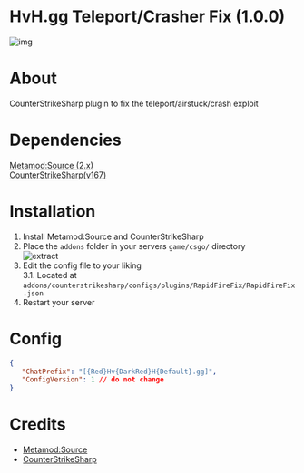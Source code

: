# HvH.gg Teleport/Crasher Fix (1.0.0)
![img](https://du.hurenso.hn/r/5DALK7.png)

# About
CounterStrikeSharp plugin to fix the teleport/airstuck/crash exploit

# Dependencies
[Metamod:Source (2.x)](https://www.sourcemm.net/downloads.php/?branch=master)  
[CounterStrikeSharp(v167)](https://github.com/roflmuffin/CounterStrikeSharp/releases)

# Installation
1. Install Metamod:Source and CounterStrikeSharp
2. Place the `addons` folder in your servers `game/csgo/` directory  
   ![extract](https://du.hurenso.hn/r/0NyFPY.png)
3. Edit the config file to your liking  
   3.1. Located at `addons/counterstrikesharp/configs/plugins/RapidFireFix/RapidFireFix.json`
4. Restart your server

# Config
```json
{
   "ChatPrefix": "[{Red}Hv{DarkRed}H{Default}.gg]",
   "ConfigVersion": 1 // do not change
}
```

# Credits
- [Metamod:Source](https://www.sourcemm.net/)
- [CounterStrikeSharp](https://github.com/roflmuffin/CounterStrikeSharp)